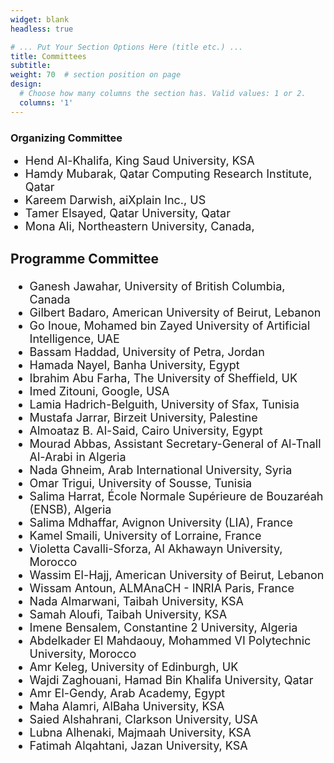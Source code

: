 ```yaml
---
widget: blank
headless: true

# ... Put Your Section Options Here (title etc.) ...
title: Committees
subtitle:
weight: 70  # section position on page
design:
  # Choose how many columns the section has. Valid values: 1 or 2.
  columns: '1'
---
```

<div class="container">
        <div class="row">
          <div class="col-lg-8 mx-auto">
            <h3>Organizing Committee</h3>
            <ul class="lead"><font size = "4">
               <li>Hend Al-Khalifa, King Saud University, KSA</li>
<li>Hamdy Mubarak, Qatar Computing Research Institute, Qatar</li>
<li>Kareem Darwish, aiXplain Inc., US</li>
<li>Tamer Elsayed, Qatar University, Qatar</li>
<li>Mona Ali, Northeastern University, Canada, </li>

</ul>
			<h3>Programme Committee</h3>
			<ul class="lead"><font size = "4">
  <li>Ganesh Jawahar, University of British Columbia, Canada</li>
  <li>Gilbert Badaro, American University of Beirut, Lebanon</li>
  <li>Go Inoue, Mohamed bin Zayed University of Artificial Intelligence, UAE</li>
  <li>Bassam Haddad, University of Petra, Jordan</li>
  <li>Hamada Nayel, Banha University, Egypt</li>
  <li>Ibrahim Abu Farha, The University of Sheffield, UK</li>
  <li>Imed Zitouni, Google, USA</li>
  <li>Lamia Hadrich-Belguith, University of Sfax, Tunisia</li>
  <li>Mustafa Jarrar, Birzeit University, Palestine</li>
  <li>Almoataz B. Al-Said, Cairo University, Egypt</li>
  <li>Mourad Abbas, Assistant Secretary-General of Al-Tnall Al-Arabi in Algeria</li>
  <li>Nada Ghneim, Arab International University, Syria</li>
  <li>Omar Trigui, University of Sousse, Tunisia</li>
  <li>Salima Harrat, École Normale Supérieure de Bouzaréah (ENSB), Algeria</li>
  <li>Salima Mdhaffar, Avignon University (LIA), France</li>
  <li>Kamel Smaili, University of Lorraine, France</li>
  <li>Violetta Cavalli-Sforza, Al Akhawayn University, Morocco</li>
  <li>Wassim El-Hajj, American University of Beirut, Lebanon</li>
  <li>Wissam Antoun, ALMAnaCH - INRIA Paris, France</li>
  <li>Nada Almarwani, Taibah University, KSA</li>
  <li>Samah Aloufi, Taibah University, KSA</li>
  <li>Imene Bensalem, Constantine 2 University, Algeria</li>
  <li>Abdelkader El Mahdaouy, Mohammed VI Polytechnic University, Morocco</li>
  <li>Amr Keleg, University of Edinburgh, UK</li>
  <li>Wajdi Zaghouani, Hamad Bin Khalifa University, Qatar</li>
  <li>Amr El-Gendy, Arab Academy, Egypt</li>
  <li>Maha Alamri, AlBaha University, KSA</li>
  <li>Saied Alshahrani, Clarkson University, USA</li>
  <li>Lubna Alhenaki, Majmaah University, KSA</li>
  <li>Fatimah Alqahtani, Jazan University, KSA</li>

  </ul>

<br>

</font>
          </div>
        </div>
      </div>
